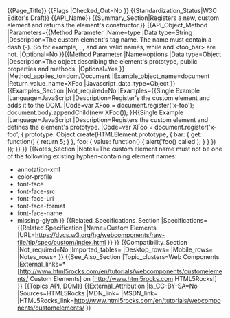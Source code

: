 {{Page_Title}}
{{Flags
|Checked_Out=No
}}
{{Standardization_Status|W3C Editor's Draft}}
{{API_Name}}
{{Summary_Section|Registers a new, custom element and returns the element's constructor.}}
{{API_Object_Method
|Parameters={{Method Parameter
|Name=type
|Data type=String
|Description=The custom element's tag name. The name must contain a dash (-). So for example, <x-foo>, <foo-element>, and <my-foo-element> are valid names, while <tabs> and <foo_bar> are not.
|Optional=No
}}{{Method Parameter
|Name=options
|Data type=Object
|Description=The object describing the element's prototype, public properties and methods.
|Optional=Yes
}}
|Method_applies_to=dom/Document
|Example_object_name=document
|Return_value_name=XFoo
|Javascript_data_type=Object
}}
{{Examples_Section
|Not_required=No
|Examples={{Single Example
|Language=JavaScript
|Description=Register's the custom element and adds it to the DOM.
|Code=var XFoo = document.register('x-foo');
document.body.appendChild(new XFoo());
}}{{Single Example
|Language=JavaScript
|Description=Registers the custom element and defines the element's prototype.
|Code=var XFoo = document.register('x-foo', {
  prototype: Object.create(HTMLElement.prototype, {
    bar: {
      get: function() { return 5; }
    },
    foo: {
      value: function() {
        alert('foo() called');
      }
    }
  })
});
}}
}}
{{Notes_Section
|Notes=The custom element name must not be one of the following existing hyphen-containing element names:
* annotation-xml
* color-profile
* font-face
* font-face-src
* font-face-uri
* font-face-format
* font-face-name
* missing-glyph
}}
{{Related_Specifications_Section
|Specifications={{Related Specification
|Name=Custom Elements
|URL=https://dvcs.w3.org/hg/webcomponents/raw-file/tip/spec/custom/index.html
}}
}}
{{Compatibility_Section
|Not_required=No
|Imported_tables=
|Desktop_rows=
|Mobile_rows=
|Notes_rows=
}}
{{See_Also_Section
|Topic_clusters=Web Components
|External_links=* [http://www.html5rocks.com/en/tutorials/webcomponents/customelements/ Custom Elements] on [http://www.html5rocks.com HTML5Rocks!]
}}
{{Topics|API, DOM}}
{{External_Attribution
|Is_CC-BY-SA=No
|Sources=HTML5Rocks
|MDN_link=
|MSDN_link=
|HTML5Rocks_link=http://www.html5rocks.com/en/tutorials/webcomponents/customelements/
}}
